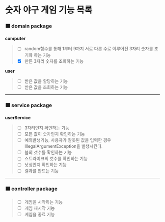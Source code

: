 # 숫자 야구 게임 기능 목록

### 🟧 domain package
**computer**
>- [ ] random함수를 통해 1부터 9까지 서로 다른 수로 이루어진 3자리 숫자를 초기화 하는 기능
>- [x] 만든 3자리 숫자를 조회하는 기능

**user**
>- [ ] 받은 값을 할당하는 기능
>- [ ] 받은 값을 조회하는 기능
*****
### 🟧 service package
**userService**
>- [ ] 3자리인지 확인하는 기능
>- [ ] 모든 값이 숫자인지 확인하는 기능
>- [ ] 예외발생기능, 사용자가 잘못된 값을 입력한 경우 IllegalArgumentException을 발생시킨다.
>- [ ] 볼의 갯수를 확인하는 기능
>- [ ] 스트라이크의 갯수를 확인하는 기능
>- [ ] 낫싱인지 확인하는 기능
>- [ ] 결과를 만드는 기능
*****
### 🟧 controller package
>- [ ] 게임을 시작하는 기능
>- [ ] 게임 재시작 기능
>- [ ] 게임을 종료 기능
